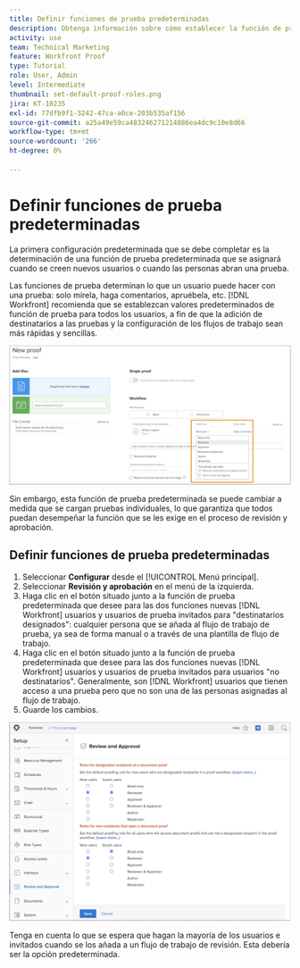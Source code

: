 ```yaml
---
title: Definir funciones de prueba predeterminadas
description: Obtenga información sobre cómo establecer la función de prueba predeterminada que se asigna cuando se crean nuevos usuarios o se abre una prueba
activity: use
team: Technical Marketing
feature: Workfront Proof
type: Tutorial
role: User, Admin
level: Intermediate
thumbnail: set-default-proof-roles.png
jira: KT-10235
exl-id: 77dfb9f1-3242-47ca-a0ce-203b535af156
source-git-commit: a25a49e59ca483246271214886ea4dc9c10e8d66
workflow-type: tm+mt
source-wordcount: '266'
ht-degree: 0%

---
```


# Definir funciones de prueba predeterminadas

<!---
21.4 updates have been made
--->

La primera configuración predeterminada que se debe completar es la determinación de una función de prueba predeterminada que se asignará cuando se creen nuevos usuarios o cuando las personas abran una prueba.

Las funciones de prueba determinan lo que un usuario puede hacer con una prueba: solo mírela, haga comentarios, apruébela, etc. [!DNL Workfront] recomienda que se establezcan valores predeterminados de función de prueba para todos los usuarios, a fin de que la adición de destinatarios a las pruebas y la configuración de los flujos de trabajo sean más rápidas y sencillas.

![Se pueden seleccionar funciones de prueba al cargar una prueba](assets/proof-system-setups-proof-role-example.png)

Sin embargo, esta función de prueba predeterminada se puede cambiar a medida que se cargan pruebas individuales, lo que garantiza que todos puedan desempeñar la función que se les exige en el proceso de revisión y aprobación.


## Definir funciones de prueba predeterminadas

1. Seleccionar **Configurar** desde el [!UICONTROL Menú principal].
1. Seleccionar **Revisión y aprobación** en el menú de la izquierda.
1. Haga clic en el botón situado junto a la función de prueba predeterminada que desee para las dos funciones nuevas [!DNL Workfront] usuarios y usuarios de prueba invitados para &quot;destinatarios designados&quot;: cualquier persona que se añada al flujo de trabajo de prueba, ya sea de forma manual o a través de una plantilla de flujo de trabajo.
1. Haga clic en el botón situado junto a la función de prueba predeterminada que desee para las dos funciones nuevas [!DNL Workfront] usuarios y usuarios de prueba invitados para usuarios &quot;no destinatarios&quot;. Generalmente, son [!DNL Workfront] usuarios que tienen acceso a una prueba pero que no son una de las personas asignadas al flujo de trabajo.
1. Guarde los cambios.

![Configuración de revisión y aprobación en Workfront](assets/proof-system-setups-workfront-defaults.png)

Tenga en cuenta lo que se espera que hagan la mayoría de los usuarios e invitados cuando se los añada a un flujo de trabajo de revisión. Esta debería ser la opción predeterminada.
